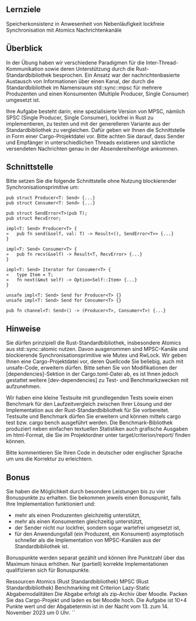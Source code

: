 ## Lernziele

Speicherkonsistenz in Anwesenheit von Nebenläufigkeit
lockfreie Synchronisation mit Atomics
Nachrichtenkanäle

## Überblick

In der Übung haben wir verschiedene Paradigmen für die Inter-Thread-Kommunikation sowie deren Unterstützung durch die Rust-Standardbibliothek besprochen. Ein Ansatz war der nachrichtenbasierte Austausch von Informationen über einen Kanal, der durch die Standardbibliothek im Namensraum std::sync::mpsc für mehrere Produzenten und einen Konsumenten (Multiple Producer, Single Consumer) umgesetzt ist.

Ihre Aufgabe besteht darin, eine spezialisierte Version von MPSC, nämlich SPSC (Single Producer, Single Consumer), lockfrei in Rust zu implementieren, zu testen und mit der generelleren Variante aus der Standardbibliothek zu vergleichen. Dafür geben wir Ihnen die Schnittstelle in Form einer Cargo-Projektdatei vor. Bitte achten Sie darauf, dass Sender und Empfänger in unterschiedlichen Threads existieren und sämtliche versendeten Nachrichten genau in der Absendereihenfolge ankommen.

## Schnittstelle

Bitte setzen Sie die folgende Schnittstelle ohne Nutzung blockierender Synchronisationsprimitive um:

```
pub struct Producer<T: Send> {...}
pub struct Consumer<T: Send> {...}

pub struct SendError<T>(pub T);
pub struct RecvError;

impl<T: Send> Producer<T> {
»   pub fn send(&self, val: T) -> Result<(), SendError<T>> {...}
}

impl<T: Send> Consumer<T> {
»   pub fn recv(&self) -> Result<T, RecvError> {...}
}

impl<T: Send> Iterator for Consumer<T> {
»   type Item = T;
»   fn next(&mut self) -> Option<Self::Item> {...}
}

unsafe impl<T: Send> Send for Producer<T> {}
unsafe impl<T: Send> Send for Consumer<T> {}

pub fn channel<T: Send>() -> (Producer<T>, Consumer<T>) {...}
```

## Hinweise

Sie dürfen prinzipiell die Rust-Standardbibliothek, insbesondere Atomics aus std::sync::atomic nutzen. Davon ausgenommen sind MPSC-Kanäle und blockierende Synchronisationsprimitive wie Mutex und RwLock. Wir geben Ihnen eine Cargo-Projektdatei vor, deren Quellcode Sie beliebig, auch mit unsafe-Code, erweitern dürfen. Bitte sehen Sie von Modifikationen der [dependencies]-Sektion in der Cargo.toml-Datei ab, es ist Ihnen jedoch gestattet weitere [dev-dependencies] zu Test- und Benchmarkzwecken mit aufzunehmen.

Wir haben eine kleine Testsuite mit grundlegenden Tests sowie einen Benchmark für den Laufzeitvergleich zwischen Ihrer Lösung und der Implementation aus der Rust-Standardbibliothek für Sie vorbereitet. Testsuite und Benchmark dürfen Sie erweitern und können mittels cargo test bzw. cargo bench ausgeführt werden. Die Benchmark-Bibliothek produziert neben einfachen textuellen Statistiken auch grafische Ausgaben im html-Format, die Sie im Projektordner unter target/criterion/report/ finden können.

Bitte kommentieren Sie Ihren Code in deutscher oder englischer Sprache um uns die Korrektur zu erleichtern.

## Bonus

Sie haben die Möglichkeit durch besondere Leistungen bis zu vier Bonuspunkte zu erhalten. Sie bekommen jeweils einen Bonuspunkt, falls Ihre Implementation funktioniert und:

- mehr als einen Produzenten gleichzeitig unterstützt,
- mehr als einen Konsumenten gleichzeitig unterstützt,
- der Sender nicht nur lockfrei, sondern sogar wartefrei umgesetzt ist,
- für den Anwendungsfall (ein Produzent, ein Konsument) asymptotisch schneller als die Implementation von MPSC-Kanälen aus der Standardbibliothek ist.

Bonuspunkte werden separat gezählt und können Ihre Punktzahl über das Maximum hinaus erhöhen. Nur (partiell) korrekte Implementationen qualifizieren sich für Bonuspunkte.

Ressourcen
Atomics (Rust Standardbibliothek)
MPSC (Rust Standardbibliothek)
Benchmarking mit Criterion
Lazy-Static
Abgabemodalitäten
Die Abgabe erfolgt als zip-Archiv über Moodle. Packen Sie das Cargo-Projekt und laden es bei Moodle hoch. Die Aufgabe ist 10+4 Punkte wert und der Abgabetermin ist in der Nacht vom 13. zum 14. November 2023 um 0 Uhr.
``
